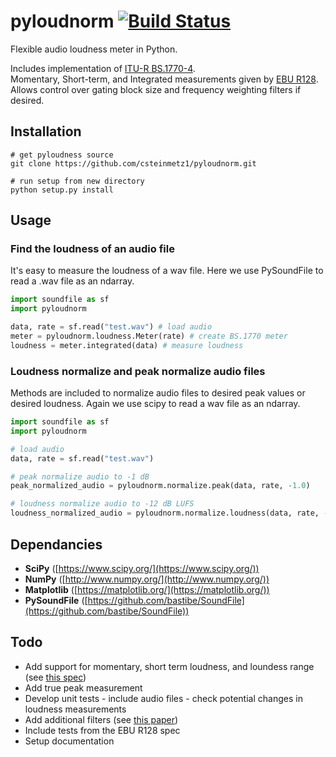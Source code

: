 # pyloudnorm  [![Build Status](https://travis-ci.org/csteinmetz1/pyloudnorm.svg?branch=master)](https://travis-ci.org/csteinmetz1/pyloudnorm)
Flexible audio loudness meter in Python. 

Includes implementation of [ITU-R BS.1770-4](https://www.itu.int/dms_pubrec/itu-r/rec/bs/R-REC-BS.1770-4-201510-I!!PDF-E.pdf). <br/>
Momentary, Short-term, and Integrated measurements given by [EBU R128](https://tech.ebu.ch/docs/tech/tech3341.pdf). <br/>
Allows control over gating block size and frequency weighting filters if desired. 

## Installation
```
# get pyloudness source
git clone https://github.com/csteinmetz1/pyloudnorm.git

# run setup from new directory
python setup.py install
```
## Usage

### Find the loudness of an audio file
It's easy to measure the loudness of a wav file. 
Here we use PySoundFile to read a .wav file as an ndarray.
```python
import soundfile as sf
import pyloudnorm

data, rate = sf.read("test.wav") # load audio
meter = pyloudnorm.loudness.Meter(rate) # create BS.1770 meter
loudness = meter.integrated(data) # measure loudness
```

### Loudness normalize and peak normalize audio files
Methods are included to normalize audio files to desired peak values or desired loudness.
Again we use scipy to read a wav file as an ndarray.
```python
import soundfile as sf
import pyloudnorm

# load audio
data, rate = sf.read("test.wav")

# peak normalize audio to -1 dB
peak_normalized_audio = pyloudnorm.normalize.peak(data, rate, -1.0)

# loudness normalize audio to -12 dB LUFS
loudness_normalized_audio = pyloudnorm.normalize.loudness(data, rate, -12.0)
```

## Dependancies
- **SciPy** ([https://www.scipy.org/](https://www.scipy.org/))
- **NumPy** ([http://www.numpy.org/](http://www.numpy.org/))
- **Matplotlib** ([https://matplotlib.org/](https://matplotlib.org/))
- **PySoundFile** ([https://github.com/bastibe/SoundFile](https://github.com/bastibe/SoundFile))

## Todo
- Add support for momentary, short term loudness, and loundess range (see [this spec](https://tech.ebu.ch/docs/tech/tech3341.pdf))
- Add true peak measurement 
- Develop unit tests - include audio files - check potential changes in loudness measurements
- Add additional filters (see [this paper](http://www.aes.org/e-lib/browse.cfm?elib=19215&rndx=851198))
- Include tests from the EBU R128 spec 
- Setup documentation
